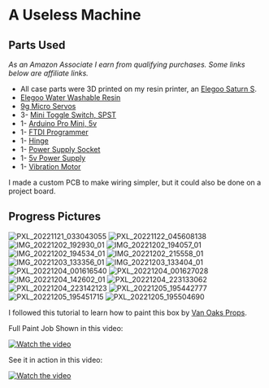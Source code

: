 # A Useless Machine
## Parts Used
*As an Amazon Associate I earn from qualifying purchases. Some links below are affiliate links.*
- All case parts were 3D printed on my resin printer, an [Elegoo Saturn S](https://amzn.to/3VGidTT).
- [Elegoo Water Washable Resin](https://amzn.to/3VXQ8al)
- [9g Micro Servos](https://amzn.to/3F7tMfL)
- 3- [Mini Toggle Switch, SPST](https://amzn.to/3VJXEGb)
- 1- [Arduino Pro Mini, 5v](https://amzn.to/3VGiRAW)
- 1- [FTDI Programmer](https://amzn.to/3h4TAkI)
- 1- [Hinge](https://amzn.to/3BheFiC)
- 1- [Power Supply Socket](https://amzn.to/3Bd4ICP)
- 1- [5v Power Supply](https://amzn.to/3iynkXx)
- 1- [Vibration Motor](https://amzn.to/3UFxKBW)

I made a custom PCB to make wiring simpler, but it could also be done on a project board.

## Progress Pictures
![PXL_20221121_033043055](https://user-images.githubusercontent.com/10393379/206232679-0ba5ce50-607c-4402-9349-85d27cd256f1.jpg)
![PXL_20221122_045608138](https://user-images.githubusercontent.com/10393379/206232684-ff6ea8b8-8e7f-4c78-aa4a-deae1bcbd3c9.jpg)
![IMG_20221202_192930_01](https://user-images.githubusercontent.com/10393379/206232653-7afc9f8a-4e52-4256-bd09-9083c870ea48.jpg)
![IMG_20221202_194057_01](https://user-images.githubusercontent.com/10393379/206232665-3ee5fa4b-cdce-429f-84aa-63e4d38c7271.jpg)
![IMG_20221202_194534_01](https://user-images.githubusercontent.com/10393379/206232668-61cbf919-2af2-4552-94f8-3b520c89d441.jpg)
![IMG_20221202_215558_01](https://user-images.githubusercontent.com/10393379/206232669-7a61c0ba-bb54-4a48-ac9b-88ca13eb7b18.jpg)
![IMG_20221203_133356_01](https://user-images.githubusercontent.com/10393379/206232673-d537d8e0-a0fc-4d63-b4c6-b7079be45895.jpg)
![IMG_20221203_133404_01](https://user-images.githubusercontent.com/10393379/206232674-3f48814c-e862-44ed-87fc-1ff84f05cd92.jpg)
![PXL_20221204_001616540](https://user-images.githubusercontent.com/10393379/206232685-5454b92d-a298-420f-a58d-0ec2abe587bd.jpg)
![PXL_20221204_001627028](https://user-images.githubusercontent.com/10393379/206232690-81b7daee-51f0-43cb-8ed8-d833631ca4db.jpg)
![IMG_20221204_142602_01](https://user-images.githubusercontent.com/10393379/206232676-4e57d1ee-d5f9-4ff1-8f73-5bc9835cd314.jpg)
![PXL_20221204_223133062](https://user-images.githubusercontent.com/10393379/206232695-a16fd842-3d3d-4e69-b265-17cf94515e0e.jpg)
![PXL_20221204_223142123](https://user-images.githubusercontent.com/10393379/206232698-71248cf2-845a-474d-b450-a0e9dafb5648.jpg)
![PXL_20221205_195442777](https://user-images.githubusercontent.com/10393379/206232701-cce52b87-39f9-4c95-9ec5-095f94f3e421.jpg)
![PXL_20221205_195451715](https://user-images.githubusercontent.com/10393379/206232703-ed1dc7f3-e6d5-45b3-a4d7-2ea0a86793c3.jpg)
![PXL_20221205_195504690](https://user-images.githubusercontent.com/10393379/206232704-695682fb-104d-4956-ba74-4c0cdde6177b.jpg)

I followed this tutorial to learn how to paint this box by [Van Oaks Props](https://www.youtube.com/watch?v=5AAf2Wq7Noc).

Full Paint Job Shown in this video:

[![Watch the video](https://img.youtube.com/vi/GAwc6GiWhaY/default.jpg)](https://youtu.be/GAwc6GiWhaY)

See it in action in this video:

[![Watch the video](https://img.youtube.com/vi/RxvHqrkPdTU/default.jpg)](https://youtu.be/RxvHqrkPdTU)
